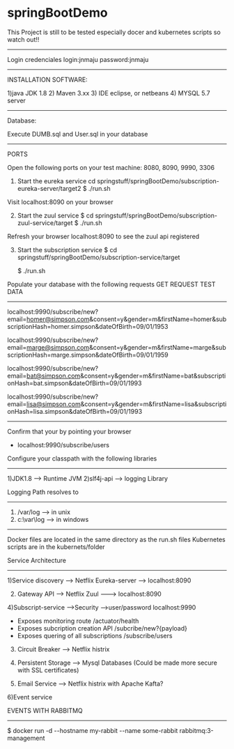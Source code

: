 # springBootDemo
This Project is still to be tested especially docer and kubernetes scripts so watch out!!



***********************
Login credenciales
login:jnmaju
password:jnmaju



*********************
INSTALLATION SOFTWARE:

1)java JDK 1.8
2) Maven 3.xx
3) IDE eclipse, or netbeans
4) MYSQL 5.7 server





*********
Database:

Execute DUMB.sql and User.sql in your database


******
PORTS

Open the following ports on your test machine: 8080, 8090, 9990, 3306

1) Start the eureka service
 cd springstuff/springBootDemo/subscription-eureka-server/target2
 $ ./run.sh
 
 Visit localhost:8090 on your browser
 
 
 2) Start the zuul service
   $ cd springstuff/springBootDemo/subscription-zuul-service/target
   $ ./run.sh
   
   Refresh your browser localhost:8090 to see the zuul api registered
   
   
  3) Start the subscription service
     $ cd springstuff/springBootDemo/subscription-service/target
      
     $ ./run.sh
     
     
  

Populate your database with the following requests GET REQUEST TEST DATA
************************************
localhost:9990/subscribe/new?email=homer@simpson.com&consent=y&gender=m&firstName=homer&subscriptionHash=homer.simpson&dateOfBirth=09/01/1953

localhost:9990/subscribe/new?email=marge@simpson.com&consent=y&gender=m&firstName=marge&subscriptionHash=marge.simpson&dateOfBirth=09/01/1959

localhost:9990/subscribe/new?email=bat@simpson.com&consent=y&gender=m&firstName=bat&subscriptionHash=bat.simpson&dateOfBirth=09/01/1993

localhost:9990/subscribe/new?email=lisa@simpson.com&consent=y&gender=m&firstName=lisa&subscriptionHash=lisa.simpson&dateOfBirth=09/01/1993



*******************************************
Confirm that your by pointing your browser 
 - localhost:9990/subscribe/users


Configure your classpath with the following libraries
*********************************************************


1)JDK1.8    --> Runtime JVM
2)slf4j-api   --> logging Library


Logging Path resolves to
************************
1) /var/log --> in unix
2) c:\var\log --> in windows




********************
Docker files are located in the same directory as the run.sh files
Kubernetes scripts are in the kubernets/folder






Service Architecture
*********************

1)Service discovery --> Netflix Eureka-server --> localhost:8090


2) Gateway API --> Netflix Zuul ---> localhost:8090


4)Subscript-service -->Security -->user/password localhost:9990
  - Exposes monitoring route /actuator/health
  - Exposes subcription creation API  /subcribe/new?{payload}
  - Exposes quering of all subscriptions /subscribe/users
  
3) Circuit Breaker --> Netflix histrix

4) Persistent Storage --> Mysql Databases  (Could be made more secure with SSL certificates)


5) Email Service --> Netflix histrix with Apache Kafta?

6)Event service

EVENTS WITH RABBITMQ
**********************
$ docker run -d --hostname my-rabbit --name some-rabbit rabbitmq:3-management
